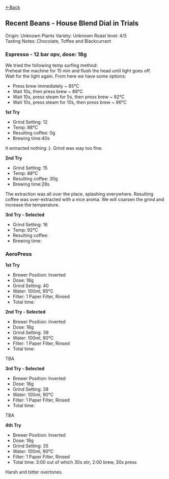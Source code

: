 [<-Back](./)

## Recent Beans - House Blend Dial in Trials

Origin: Unknown
Plants Variety: Unknown
Roast level: 4/5  
Tasting Notes: Chocolate, Toffee and Blackcurrant 

### Espresso - 12 bar opv, dose: 18g⁠

We tried the following temp surfing method:  
Preheat the machine for 15 min and flush the head until light goes off.  
Wait for the light again. From here we have some options:

* Press brew immediately ~ 85°C
* Wait 10s, then press brew ~ 88°C 
* Wait 10s, press steam for 5s, then press brew ~ 92°C
* Wait 10s, press steam for 10s, then press brew ~ 96°C

**1st Try**

* Grind Setting: 12
* Temp: 88°C
* Resulting coffee: 0g
* Brewing time:40s

It extracted nothing :). Grind was way too fine.

**2nd Try**

* Grind Setting: 15
* Temp: 88°C
* Resulting coffee: 30g
* Brewing time:28s

The extraction was all over the place, splashing everywhere.
Resulting coffee was over-extracted with a nice aroma.
We will coarsen the grind and increase the temperature.

**3rd Try - Selected**

* Grind Setting: 16
* Temp: 92°C
* Resulting coffee: 
* Brewing time:



### AeroPress

**1st Try**

* Brewer Position: Inverted⁠
* Dose: 18g⁠
* Grind Setting: 40
* Water: 100ml, 95°C
* Filter: 1 Paper Filter, Rinsed⁠
* Total time: 


**2nd Try - Selected**

* Brewer Position: Inverted⁠
* Dose: 18g⁠
* Grind Setting: 39
* Water: 100ml, 90°C
* Filter: 1 Paper Filter, Rinsed⁠
* Total time: 
  
TBA

**3rd Try - Selected**

* Brewer Position: Inverted⁠
* Dose: 18g⁠
* Grind Setting: 38
* Water: 100ml, 90°C
* Filter: 1 Paper Filter, Rinsed⁠
* Total time: 
  
TBA

**4th Try**

* Brewer Position: Inverted⁠
* Dose: 18g⁠
* Grind Setting: 35
* Water: 100ml, 90°C
* Filter: 1 Paper Filter, Rinsed⁠
* Total time: 3:00 out of which 30s stir, 2:00 brew, 30s press

Harsh and bitter overtones.